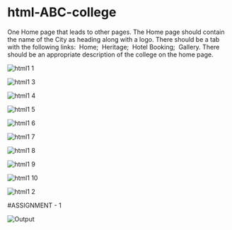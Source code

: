 # html-ABC-college

One Home page that leads to other pages. The Home page should contain the name of the City as heading along with a logo. There should be a tab with the following links:
 Home;
 Heritage;
 Hotel Booking;
 Gallery.
There should be an appropriate description of the college on the home page.


![html1 1](https://github.com/Javith-farkhan/html-ABC-college/assets/94296805/f5d560f7-aecd-4160-9e57-c62dabb49412)

![html1 3](https://github.com/Javith-farkhan/html-ABC-college/assets/94296805/9cf38a5f-c5d5-49be-8c3f-9196fbbe710e)

![html1 4](https://github.com/Javith-farkhan/html-ABC-college/assets/94296805/8cd8b098-2695-4f56-a33d-70969c70266c)

![html1 5](https://github.com/Javith-farkhan/html-ABC-college/assets/94296805/88c4913b-f62e-4f7a-ba57-79a3aaa2247b)

![html1 6](https://github.com/Javith-farkhan/html-ABC-college/assets/94296805/59224c7b-227e-457b-955f-d20bd3538fb0)

![html1 7](https://github.com/Javith-farkhan/html-ABC-college/assets/94296805/628826a0-9134-46a6-9878-e684aef8ca95)

![html1 8](https://github.com/Javith-farkhan/html-ABC-college/assets/94296805/47a2671d-c269-4726-9a3b-032419ac7def)

![html1 9](https://github.com/Javith-farkhan/html-ABC-college/assets/94296805/63624a50-cef1-471b-a7a3-d1a4ed134f85)

![html1 10](https://github.com/Javith-farkhan/html-ABC-college/assets/94296805/2da13f1e-a9e1-419f-b21d-cd67ccee0bdd)

![html1 2](https://github.com/Javith-farkhan/html-ABC-college/assets/94296805/f541c445-4018-4258-b9b8-c83fc2f6bb94)


#ASSIGNMENT - 1

![Output](https://github.com/Javith-farkhan/html-ABC-college/assets/94296805/b588b42b-4bd6-42db-a130-b3941ad21c20)










